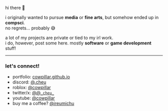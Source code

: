 hi there 👋 <img height=16 align="right" src="https://komarev.com/ghpvc/?username=cowpillar&color=blueviolet&style=flat-square"/></span>

i originally wanted to pursue **media** or **fine arts**, but somehow ended up in **compsci**.  
no regrets... probably 😅  

a lot of my projects are private or tied to my irl work.  
i do, however, post some here. mostly **software** or **game development** stuff!  

---

### let's connect!
- portfolio: [cowpillar.github.io](https://cowpillar.github.io/)
- discord: [@.cheu](https://discord.com/users/1097169174939312128)
- roblox: [@cowpillar](https://www.roblox.com/users/108284393/profile)
- twitter/x: [@@`_cheu_`](https://x.com/aacheuu_)
- youtube: [@cowpillar](https://www.youtube.com/@cowpillar)
- buy me a coffee? [@ireumichu](https://www.paypal.com/paypalme/ireumichu)  
